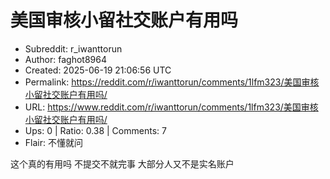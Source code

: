 # 美国审核小留社交账户有用吗

- Subreddit: r_iwanttorun
- Author: faghot8964
- Created: 2025-06-19 21:06:56 UTC
- Permalink: https://reddit.com/r/iwanttorun/comments/1lfm323/美国审核小留社交账户有用吗/
- URL: https://www.reddit.com/r/iwanttorun/comments/1lfm323/美国审核小留社交账户有用吗/
- Ups: 0 | Ratio: 0.38 | Comments: 7
- Flair: 不懂就问


这个真的有用吗 不提交不就完事 大部分人又不是实名账户

